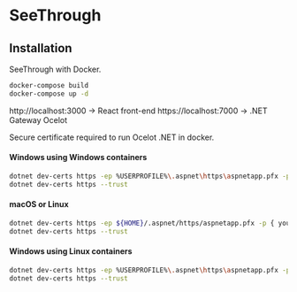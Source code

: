 # SeeThrough

## Installation

SeeThrough with Docker.

```sh
docker-compose build
docker-compose up -d
```

http://localhost:3000 -> React front-end
https://localhost:7000 -> .NET Gateway Ocelot

Secure certificate required to run Ocelot .NET in docker.

#### Windows using Windows containers

```sh
dotnet dev-certs https -ep %USERPROFILE%\.aspnet\https\aspnetapp.pfx -p { your password }
dotnet dev-certs https --trust
```

#### macOS or Linux

```sh
dotnet dev-certs https -ep ${HOME}/.aspnet/https/aspnetapp.pfx -p { your password }
dotnet dev-certs https --trust
```

#### Windows using Linux containers

```sh
dotnet dev-certs https -ep %USERPROFILE%\.aspnet\https\aspnetapp.pfx -p { your password }
dotnet dev-certs https --trust
```
